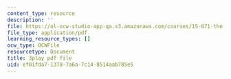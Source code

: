 ```yaml
---
content_type: resource
description: ''
file: https://ol-ocw-studio-app-qa.s3.amazonaws.com/courses/15-071-the-analytics-edge-spring-2017/ef01fda713787a6a7c148514aab785e5_e8yvJp0VqtI.pdf
file_type: application/pdf
learning_resource_types: []
ocw_type: OCWFile
resourcetype: Document
title: 3play pdf file
uid: ef01fda7-1378-7a6a-7c14-8514aab785e5
---
```

